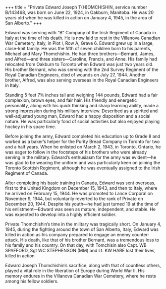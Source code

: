 +++
title = "Private Edward Joseph T(H)OMCHISHIN, service number B/143468, was born on June 22, 1924, in Oakburn, Manitoba. He was 20 years old when he was killed in action on January 4, 1945, in the area of San Alberto."
+++

Edward was serving with “B” Company of the Irish Regiment of Canada in Italy at the time of his death. 
He is now laid to rest in the Villanova Canadian War Cemetery, Italy, in Plot I, Row A, Grave 6.
Edward grew up in a large, close-knit family. He was the fifth of seven children born to his parents, Michael and Mary Thomchishin. He had three brothers—Bernard, James, and Alfred—and three sisters—Caroline, Francis, and Anne. His family had relocated from Oakburn to Toronto when Edward was just two years old.  
His brother Bernard, who was serving with the 2nd Survey Regiment of the Royal Canadian Engineers, died of wounds on July 27, 1944. Another brother, Alfred, was also serving overseas in the Royal Canadian Engineers in Italy.

Standing 5 feet 7¾ inches tall and weighing 144 pounds, Edward had a fair complexion, brown eyes, and fair hair. His friendly and energetic personality, along with his quick thinking and sharp learning ability, made a strong impression during his military interview. Described as a spirited and well-adjusted young man, Edward had a happy disposition and a social nature. He was particularly fond of social activities but also enjoyed playing hockey in his spare time.

Before joining the army, Edward completed his education up to Grade 8 and worked as a baker’s helper for the Purity Bread Company in Toronto for two and a half years. When he enlisted on March 2, 1943, in Toronto, Ontario, he was eager to follow in the footsteps of his brothers who were already serving in the military. Edward’s enthusiasm for the army was evident—he was glad to be wearing the uniform and was particularly keen on joining the Toronto Scottish Regiment, although he was eventually assigned to the Irish Regiment of Canada.

After completing his basic training in Canada, Edward was sent overseas, first to the United Kingdom on December 15, 1943, and then to Italy, where he arrived on February 15, 1944. He was promoted to Lance Corporal on November 9, 1944, but voluntarily reverted to the rank of Private on December 20, 1944. Despite his youth—he had just turned 19 at the time of his enlistment—Edward was seen as mature, independent, and stable. He was expected to develop into a highly efficient soldier.

Private Thomchishin’s time in the military was tragically short. On January 4, 1945, during the fighting around the town of San Alberto, Italy, Edward was killed in action as his company prepared to engage an enemy counter-attack. His death, like that of his brother Bernard, was a tremendous loss to his family and his country.
On that day, with Tomchisin also Capt. WB SPAFFORD, Sgt WC STEPHENSON (MM) and Lt. KW HARE lost their lives, killed in action

Edward Joseph Thomchishin’s sacrifice, along with that of countless others, played a vital role in the liberation of Europe during World War II. His memory endures in the Villanova Canadian War Cemetery, where he rests among his fellow soldiers.
